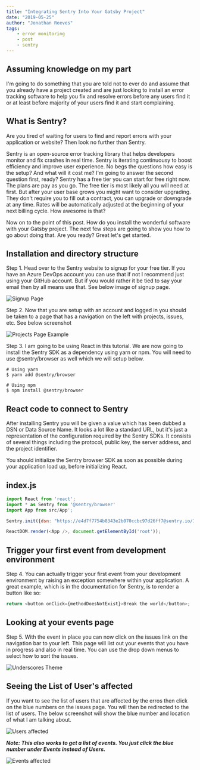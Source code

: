 ```yaml
---
title: "Integrating Sentry Into Your Gatsby Project"
date: "2019-05-25"
author: "Jonathan Reeves"
tags:
    - error monitoring
    - post
    - sentry
---
```

## Assuming knowledge on my part
I'm going to do something that you are told not to ever do and assume that you already have a project created and are just looking to install an error tracking software to help you fix and resolve errors before any users find it or at least before majority of your users find it and start complaining. 

## What is Sentry?

Are you tired of waiting for users to find and report errors with your application or website? Then look no further than Sentry. 

Sentry is an open-source error tracking library that helps developers monitor and fix crashes in real time. Sentry is iterating continuousy to boost efficiency and improve user experience. No begs the questions how easy is the setup? And what will it cost me? I'm going to answer the second question first, ready? Sentry has a free tier you can start for free right now. The plans are pay as you go. The free tier is most likely all you will need at first. But after your user base grows you might want to consider upgrading. They don't require you to fill out a contract, you can upgrade or downgrade at any time. Rates will be automatically adjusted at the beginning of your next billing cycle. How awesome is that?

Now on to the point of this post. How do you install the wonderful software with your Gatsby project. The next few steps are going to show you how to go about doing that. Are you ready? Great let's get started. 

## Installation and directory structure
Step 1. Head over to the Sentry website to signup for your free tier. If you have an Azure DevOps account you can use that if not I recommend just using your GitHub account. But if you would rather it be tied to say your email then by all means use that. See below image of signup page.

![Signup Page](./images/sentry-signup-page.png)

Step 2. Now that you are setup with an account and logged in you should be taken to a page that has a navigation on the left with projects, issues, etc. See below screenshot 

![Projects Page Example](./images/projects-page.png)


Step 3. I am going to be using React in this tutorial. We are now going to install the Sentry SDK as a dependency using yarn or npm. You will need to use @sentry/browser as well which we will setup below.

```shell
# Using yarn
$ yarn add @sentry/browser

# Using npm
$ npm install @sentry/browser
```
## React code to connect to Sentry
After installing Sentry you will be given a value which has been dubbed a DSN or Data Source Name. It looks a lot like a standard URL, but it's just a representation of the configuration required by the Sentry SDKs. It consists of several things including the protocol, public key, the server address, and the project identifier.

You should initialize the Sentry browser SDK as soon as possible during your application load up, before initializing React.

## index.js
```js
import React from 'react';
import * as Sentry from '@sentry/browser'
import App from src/App';

Sentry.init({dsn: "https://e4d7f7754b8343e2b070ccbc97d26ff7@sentry.io/1469128"});

ReactDOM.render(<App />, document.getElementById('root'));
```

## Trigger your first event from development environment

Step 4. You can actually trigger your first event from your development environment by raising an exception somewhere within your application. A great example, which is in the documentation for Sentry, is to render a button like so:
```js
return <button onClick={methodDoesNotExist}>Break the world</button>;
``` 

## Looking at your events page
Step 5. With the event in place you can now click on the issues link on the navigation bar to your left. This page will list out your events that you have in progress and also in real time. You can use the drop down menus to select how to sort the issues. 

![Underscores Theme](./images/example-event.png)

## Seeing the List of User's affected
If you want to see the list of users that are affected by the erros then click on the blue numbers on the issues page. You will then be redirected to the list of users. The below screenshot will show the blue number and location of what I am talking about.

![Users affected](./images/affected-users.png)


***Note: This also works to get a list of events. You just click the blue number under Events instead of Users.***

![Events affected](./images/affected-event-list.png)
